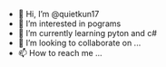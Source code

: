 - 👋 Hi, I’m @quietkun17
- 👀 I’m interested in pograms
- 🌱 I’m currently learning pyton and c#
- 💞️ I’m looking to collaborate on ...
- 📫 How to reach me ...

<!---
quietkun17/quietkun17 is a ✨ special ✨ repository because its `README.md` (this file) appears on your GitHub profile.
You can click the Preview link to take a look at your changes.
--->
